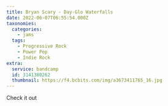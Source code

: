 ```yaml
---
title: Bryan Scary - Day-Glo Waterfalls
date: 2022-06-07T06:55:54.000Z
taxonomies:
  categories:
    - jams
  tags:
    - Progressive Rock
    - Power Pop
    - Indie Rock
extra:
  service: bandcamp
  id: 3141380262
  thumbnail: https://f4.bcbits.com/img/a3673411765_16.jpg
---
```

Check it out
